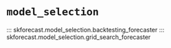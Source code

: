 # `model_selection`

::: skforecast.model_selection.backtesting_forecaster
::: skforecast.model_selection.grid_search_forecaster

